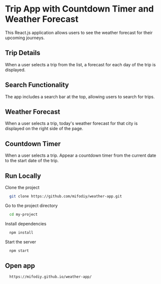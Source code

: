 
# Trip App with Countdown Timer and Weather Forecast

This React.js application allows users to see the weather forecast for their upcoming journeys. 

## Trip Details
When a user selects a trip from the list, a forecast for each day of the trip is displayed.

## Search Functionality
The app includes a search bar at the top, allowing users to search for trips.

## Weather Forecast
When a user selects a trip, today's weather forecast for that city is displayed on the right side of the page.

## Countdown Timer
When a user selects a trip. Appear a countdown timer from the current date to the start date of the trip.



## Run Locally

Clone the project

```bash
  git clone https://github.com/mifodiy/weather-app.git
```

Go to the project directory

```bash
  cd my-project
```

Install dependencies

```bash
  npm install
```

Start the server

```bash
  npm start
```
## Open app

```bash
  https://mifodiy.github.io/weather-app/
```


